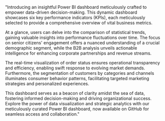"Introducing an insightful Power BI dashboard meticulously crafted to empower data-driven decision-making. This dynamic dashboard showcases six key performance indicators (KPIs), each meticulously selected to provide a comprehensive overview of vital business metrics.

At a glance, users can delve into the comparison of statistical trends, gaining valuable insights into performance fluctuations over time. The focus on senior citizens' engagement offers a nuanced understanding of a crucial demographic segment, while the B2B analysis unveils actionable intelligence for enhancing corporate partnerships and revenue streams.

The real-time visualization of order status ensures operational transparency and efficiency, enabling swift response to evolving market demands. Furthermore, the segmentation of customers by categories and channels illuminates consumer behavior patterns, facilitating targeted marketing strategies and personalized experiences.

This dashboard serves as a beacon of clarity amidst the sea of data, fostering informed decision-making and driving organizational success. Explore the power of data visualization and strategic analytics with our meticulously curated Power BI dashboard, now available on GitHub for seamless access and collaboration."
